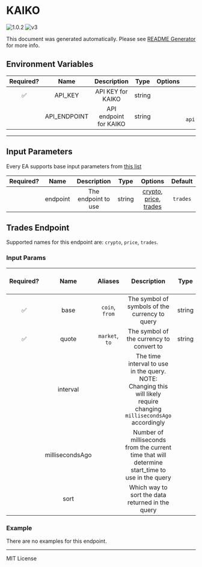 # KAIKO

![1.0.2](https://img.shields.io/github/package-json/v/smartcontractkit/external-adapters-js?filename=packages/sources/kaiko-test/package.json) ![v3](https://img.shields.io/badge/framework%20version-v3-blueviolet)

This document was generated automatically. Please see [README Generator](../../scripts#readme-generator) for more info.

## Environment Variables

| Required? |     Name     |      Description       |  Type  | Options |                      Default                       |
| :-------: | :----------: | :--------------------: | :----: | :-----: | :------------------------------------------------: |
|    ✅     |   API_KEY    |   API KEY for KAIKO    | string |         |                                                    |
|           | API_ENDPOINT | API endpoint for KAIKO | string |         | `https://us.market-api.kaiko.io/v2/data/trades.v1` |

---

## Input Parameters

Every EA supports base input parameters from [this list](https://github.com/smartcontractkit/ea-framework-js/blob/main/src/config/index.ts)

| Required? |   Name   |     Description     |  Type  |                                      Options                                      | Default  |
| :-------: | :------: | :-----------------: | :----: | :-------------------------------------------------------------------------------: | :------: |
|           | endpoint | The endpoint to use | string | [crypto](#trades-endpoint), [price](#trades-endpoint), [trades](#trades-endpoint) | `trades` |

## Trades Endpoint

Supported names for this endpoint are: `crypto`, `price`, `trades`.

### Input Params

| Required? |      Name       |    Aliases     |                                                      Description                                                      |  Type  | Options |  Default   | Depends On | Not Valid With |
| :-------: | :-------------: | :------------: | :-------------------------------------------------------------------------------------------------------------------: | :----: | :-----: | :--------: | :--------: | :------------: |
|    ✅     |      base       | `coin`, `from` |                                    The symbol of symbols of the currency to query                                     | string |         |            |            |                |
|    ✅     |      quote      | `market`, `to` |                                       The symbol of the currency to convert to                                        | string |         |            |            |                |
|           |    interval     |                | The time interval to use in the query. NOTE: Changing this will likely require changing `millisecondsAgo` accordingly |        |         |    `2m`    |            |                |
|           | millisecondsAgo |                |            Number of milliseconds from the current time that will determine start_time to use in the query            |        |         | `86400000` |            |                |
|           |      sort       |                |                                   Which way to sort the data returned in the query                                    |        |         |   `desc`   |            |                |

### Example

There are no examples for this endpoint.

---

MIT License
